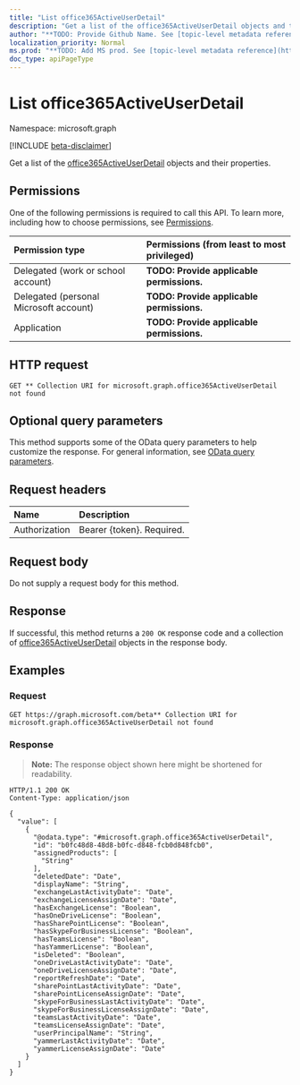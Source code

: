 ```yaml
---
title: "List office365ActiveUserDetail"
description: "Get a list of the office365ActiveUserDetail objects and their properties."
author: "**TODO: Provide Github Name. See [topic-level metadata reference](https://msgo.azurewebsites.net/add/document/guidelines/metadata.html#topic-level-metadata)**"
localization_priority: Normal
ms.prod: "**TODO: Add MS prod. See [topic-level metadata reference](https://msgo.azurewebsites.net/add/document/guidelines/metadata.html#topic-level-metadata)**"
doc_type: apiPageType
---
```


# List office365ActiveUserDetail
Namespace: microsoft.graph

[!INCLUDE [beta-disclaimer](../../includes/beta-disclaimer.md)]

Get a list of the [office365ActiveUserDetail](../resources/office365activeuserdetail.md) objects and their properties.

## Permissions
One of the following permissions is required to call this API. To learn more, including how to choose permissions, see [Permissions](/graph/permissions-reference).

|Permission type|Permissions (from least to most privileged)|
|:---|:---|
|Delegated (work or school account)|**TODO: Provide applicable permissions.**|
|Delegated (personal Microsoft account)|**TODO: Provide applicable permissions.**|
|Application|**TODO: Provide applicable permissions.**|

## HTTP request

<!-- {
  "blockType": "ignored"
}
-->
``` http
GET ** Collection URI for microsoft.graph.office365ActiveUserDetail not found
```

## Optional query parameters
This method supports some of the OData query parameters to help customize the response. For general information, see [OData query parameters](/graph/query-parameters).

## Request headers
|Name|Description|
|:---|:---|
|Authorization|Bearer {token}. Required.|

## Request body
Do not supply a request body for this method.

## Response

If successful, this method returns a `200 OK` response code and a collection of [office365ActiveUserDetail](../resources/office365activeuserdetail.md) objects in the response body.

## Examples

### Request
<!-- {
  "blockType": "request",
  "name": "list_office365activeuserdetail"
}
-->
``` http
GET https://graph.microsoft.com/beta** Collection URI for microsoft.graph.office365ActiveUserDetail not found
```


### Response
>**Note:** The response object shown here might be shortened for readability.
<!-- {
  "blockType": "response",
  "truncated": true,
  "@odata.type": "Collection(microsoft.graph.office365ActiveUserDetail)"
}
-->
``` http
HTTP/1.1 200 OK
Content-Type: application/json

{
  "value": [
    {
      "@odata.type": "#microsoft.graph.office365ActiveUserDetail",
      "id": "b0fc48d8-48d8-b0fc-d848-fcb0d848fcb0",
      "assignedProducts": [
        "String"
      ],
      "deletedDate": "Date",
      "displayName": "String",
      "exchangeLastActivityDate": "Date",
      "exchangeLicenseAssignDate": "Date",
      "hasExchangeLicense": "Boolean",
      "hasOneDriveLicense": "Boolean",
      "hasSharePointLicense": "Boolean",
      "hasSkypeForBusinessLicense": "Boolean",
      "hasTeamsLicense": "Boolean",
      "hasYammerLicense": "Boolean",
      "isDeleted": "Boolean",
      "oneDriveLastActivityDate": "Date",
      "oneDriveLicenseAssignDate": "Date",
      "reportRefreshDate": "Date",
      "sharePointLastActivityDate": "Date",
      "sharePointLicenseAssignDate": "Date",
      "skypeForBusinessLastActivityDate": "Date",
      "skypeForBusinessLicenseAssignDate": "Date",
      "teamsLastActivityDate": "Date",
      "teamsLicenseAssignDate": "Date",
      "userPrincipalName": "String",
      "yammerLastActivityDate": "Date",
      "yammerLicenseAssignDate": "Date"
    }
  ]
}
```

